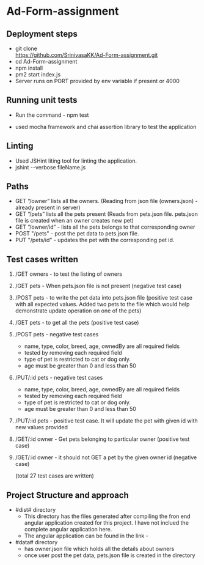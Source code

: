 # Ad-Form-assignment

## Deployment steps

- git clone  
  https://github.com/SrinivasaKK/Ad-Form-assignment.git
- cd Ad-Form-assignment
- npm install
- pm2 start index.js
- Server runs on PORT provided by env variable if present or 4000

## Running unit tests

- Run the command - npm test

- used mocha framework and chai assertion library to test the application

## Linting

- Used JSHint liting tool for linting the application.
- jshint --verbose fileName.js

## Paths

- GET “/owner” lists all the owners. (Reading from json file (owners.json) - already present in server)
- GET “/pets” lists all the pets present (Reads from pets.json file. pets.json file is created when an owner creates new pet)
- GET “/owner/id” - lists all the pets belongs to that corresponding owner
- POST "/pets" - post the pet data to pets.json file.
- PUT "/pets/id" - updates the pet with the corresponding pet id.

## Test cases written

1. /GET owners - to test the listing of owners
2. /GET pets - When pets.json file is not present (negative test case)
3. /POST pets - to write the pet data into pets.json file (positive test case with all expected values. Added two pets to the file which would help demonstrate update operation on one of the pets)
4. /GET pets - to get all the pets (positive test case)
5. /POST pets - negative test cases

   - name, type, color, breed, age, ownedBy are all required fields
   - tested by removing each required field
   - type of pet is restricted to cat or dog only.
   - age must be greater than 0 and less than 50

6. /PUT/:id pets - negative test cases

   - name, type, color, breed, age, ownedBy are all required fields
   - tested by removing each required field
   - type of pet is restricted to cat or dog only.
   - age must be greater than 0 and less than 50

7. /PUT/:id pets - positive test case. It will update the pet with given id with new values provided

8. /GET/:id owner - Get pets belonging to particular owner (positive test case)

9. /GET/:id owner - it should not GET a pet by the given owner id (negative case)

   (total 27 test cases are written)

## Project Structure and approach

- #dist# directory
  - This directory has the files generated after compiling the fron end angular application created for this project. I have not inclued the complete angular application here.
  - The angular application can be found in the link -
- #data# directory
  - has owner.json file which holds all the details about owners
  - once user post the pet data, pets.json file is created in the directory
